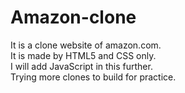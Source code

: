 # Amazon-clone
It is a clone website of amazon.com.<br>
It is made by HTML5 and CSS only.<br>
I will add JavaScript in this further.<br>
Trying more clones to build for practice.